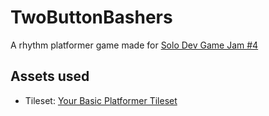 # TwoButtonBashers

A rhythm platformer game made for [Solo Dev Game Jam #4](https://itch.io/jam/solo-dev-game-jam-4)

## Assets used

- Tileset: [Your Basic Platformer Tileset](https://fatmaw.itch.io/basic-platformer-tileset)